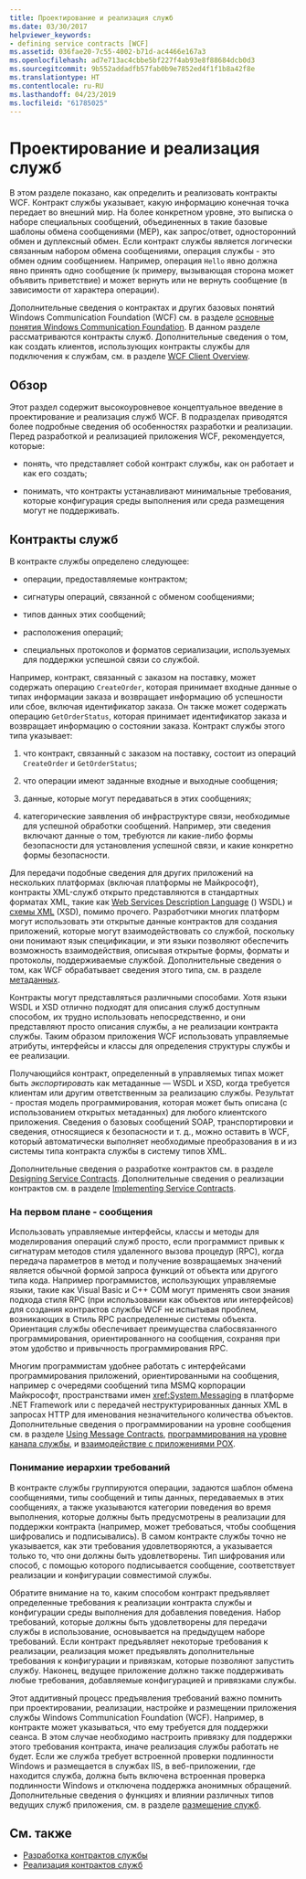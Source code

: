 ```yaml
---
title: Проектирование и реализация служб
ms.date: 03/30/2017
helpviewer_keywords:
- defining service contracts [WCF]
ms.assetid: 036fae20-7c55-4002-b71d-ac4466e167a3
ms.openlocfilehash: ad7e713ac4cbbe5bf227f4ab93e8f88684dcb0d3
ms.sourcegitcommit: 9b552addadfb57fab0b9e7852ed4f1f1b8a42f8e
ms.translationtype: HT
ms.contentlocale: ru-RU
ms.lasthandoff: 04/23/2019
ms.locfileid: "61785025"
---
```

# <a name="designing-and-implementing-services"></a>Проектирование и реализация служб
В этом разделе показано, как определить и реализовать контракты WCF. Контракт службы указывает, какую информацию конечная точка передает во внешний мир. На более конкретном уровне, это выписка о наборе специальных сообщений, объединенных в такие базовые шаблоны обмена сообщениями (MEP), как запрос/ответ, односторонний обмен и дуплексный обмен. Если контракт службы является логически связанным набором обмена сообщениями, операция службы - это обмен одним сообщением. Например, операция `Hello` явно должна явно принять одно сообщение (к примеру, вызывающая сторона может объявить приветствие) и может вернуть или не вернуть сообщение (в зависимости от характера операции).  
  
 Дополнительные сведения о контрактах и других базовых понятий Windows Communication Foundation (WCF) см. в разделе [основные понятия Windows Communication Foundation](../../../docs/framework/wcf/fundamental-concepts.md). В данном разделе рассматриваются контракты служб. Дополнительные сведения о том, как создать клиентов, использующих контракты службы для подключения к службам, см. в разделе [WCF Client Overview](../../../docs/framework/wcf/wcf-client-overview.md).  
  
## <a name="overview"></a>Обзор  
 Этот раздел содержит высокоуровневое концептуальное введение в проектирование и реализация служб WCF. В подразделах приводятся более подробные сведения об особенностях разработки и реализации. Перед разработкой и реализацией приложения WCF, рекомендуется, которые:  
  
- понять, что представляет собой контракт службы, как он работает и как его создать;  
  
- понимать, что контракты устанавливают минимальные требования, которые конфигурация среды выполнения или среда размещения могут не поддерживать.  
  
## <a name="service-contracts"></a>Контракты служб  
 В контракте службы определено следующее:  
  
- операции, предоставляемые контрактом;  
  
- сигнатуры операций, связанной с обменом сообщениями;  
  
- типов данных этих сообщений;  
  
- расположения операций;  
  
- специальных протоколов и форматов сериализации, используемых для поддержки успешной связи со службой.  
  
 Например, контракт, связанный с заказом на поставку, может содержать операцию `CreateOrder`, которая принимает входные данные о типах информации заказа и возвращает информацию об успешности или сбое, включая идентификатор заказа. Он также может содержать операцию `GetOrderStatus`, которая принимает идентификатор заказа и возвращает информацию о состоянии заказа. Контракт службы этого типа указывает:  
  
1. что контракт, связанный с заказом на поставку, состоит из операций `CreateOrder` и `GetOrderStatus`;  
  
2. что операции имеют заданные входные и выходные сообщения;  
  
3. данные, которые могут передаваться в этих сообщениях;  
  
4. категорические заявления об инфраструктуре связи, необходимые для успешной обработки сообщений. Например, эти сведения включают данные о том, требуются ли какие-либо формы безопасности для установления успешной связи, и какие конкретно формы безопасности.  
  
 Для передачи подобные сведения для других приложений на нескольких платформах (включая платформы не Майкрософт), контракты XML-служб открыто представляются в стандартных форматах XML, такие как [Web Services Description Language](https://go.microsoft.com/fwlink/?LinkId=94952) () WSDL) и [схемы XML](https://go.microsoft.com/fwlink/?LinkId=94953) (XSD), помимо прочего. Разработчики многих платформ могут использовать эти открытые данные контрактов для создания приложений, которые могут взаимодействовать со службой, поскольку они понимают язык спецификации, и эти языки позволяют обеспечить возможность взаимодействия, описывая открытые формы, форматы и протоколы, поддерживаемые службой. Дополнительные сведения о том, как WCF обрабатывает сведения этого типа, см. в разделе [метаданных](../../../docs/framework/wcf/feature-details/metadata.md).  
  
 Контракты могут представляться различными способами. Хотя языки WSDL и XSD отлично подходят для описания служб доступным способом, их трудно использовать непосредственно, и они представляют просто описания службы, а не реализации контракта службы. Таким образом приложения WCF использовать управляемые атрибуты, интерфейсы и классы для определения структуры службы и ее реализации.  
  
 Получающийся контракт, определенный в управляемых типах может быть *экспортировать* как метаданные — WSDL и XSD, когда требуется клиентам или другим ответственным за реализацию службы. Результат - простая модель программирования, которая может быть описана (с использованием открытых метаданных) для любого клиентского приложения. Сведения о базовых сообщений SOAP, транспортировки и сведения, относящиеся к безопасности и т. д., можно оставить в WCF, который автоматически выполняет необходимые преобразования в и из системы типа контракта службы в систему типов XML.  
  
 Дополнительные сведения о разработке контрактов см. в разделе [Designing Service Contracts](../../../docs/framework/wcf/designing-service-contracts.md). Дополнительные сведения о реализации контрактов см. в разделе [Implementing Service Contracts](../../../docs/framework/wcf/implementing-service-contracts.md).  
  
### <a name="messages-up-front-and-center"></a>На первом плане - сообщения  
 Использовать управляемые интерфейсы, классы и методы для моделирования операций служб просто, если программист привык к сигнатурам методов стиля удаленного вызова процедур (RPC), когда передача параметров в метод и получение возвращаемых значений является обычной формой запроса функций от объекта или другого типа кода. Например программистов, использующих управляемые языки, такие как Visual Basic и C++ COM могут применять свои знания подхода стиля RPC (при использовании как объектов или интерфейсов) для создания контрактов службы WCF не испытывая проблем, возникающих в Стиль RPC распределенные системы объекта. Ориентация службы обеспечивает преимущества слабосвязанного программирования, ориентированного на сообщения, сохраняя при этом удобство и привычность программирования RPC.  
  
 Многим программистам удобнее работать с интерфейсами программирования приложений, ориентированными на сообщения, например с очередями сообщений типа MSMQ корпорации Майкрософт, пространствами имен <xref:System.Messaging> в платформе .NET Framework или с передачей неструктурированных данных XML в запросах HTTP для именования незначительного количества объектов. Дополнительные сведения о программировании на уровне сообщения см. в разделе [Using Message Contracts](../../../docs/framework/wcf/feature-details/using-message-contracts.md), [программирования на уровне канала службы](../../../docs/framework/wcf/extending/service-channel-level-programming.md), и [взаимодействие с приложениями POX](../../../docs/framework/wcf/feature-details/interoperability-with-pox-applications.md).  
  
### <a name="understanding-the-hierarchy-of-requirements"></a>Понимание иерархии требований  
 В контракте службы группируются операции, задаются шаблон обмена сообщениями, типы сообщений и типы данных, передаваемых в этих сообщениях, а также указываются категории поведения во время выполнения, которые должны быть предусмотрены в реализации для поддержки контракта (например, может требоваться, чтобы сообщения шифровались и подписывались). В самом контракте службы точно не указывается, как эти требования удовлетворяются, а указывается только то, что они должны быть удовлетворены. Тип шифрования или способ, с помощью которого подписывается сообщение, соответствует реализации и конфигурации совместимой службы.  
  
 Обратите внимание на то, каким способом контракт предъявляет определенные требования к реализации контракта службы и конфигурации среды выполнения для добавления поведения. Набор требований, которые должны быть удовлетворены для передачи службы в использование, основывается на предыдущем наборе требований. Если контракт предъявляет некоторые требования к реализации, реализация может предъявлять дополнительные требования к конфигурации и привязкам, которые позволяют запустить службу. Наконец, ведущее приложение должно также поддерживать любые требования, добавляемые конфигурацией и привязками службы.  
  
 Этот аддитивный процесс предъявления требований важно помнить при проектировании, реализации, настройке и размещении приложения службы Windows Communication Foundation (WCF). Например, в контракте может указываться, что ему требуется для поддержки сеанса. В этом случае необходимо настроить привязку для поддержки этого требования контракта, иначе реализация службы работать не будет. Если же служба требует встроенной проверки подлинности Windows и размещается в службах IIS, в веб-приложении, где находится служба, должна быть включена встроенная проверка подлинности Windows и отключена поддержка анонимных обращений. Дополнительные сведения о функциях и влиянии различных типов ведущих служб приложения, см. в разделе [размещение служб](../../../docs/framework/wcf/hosting-services.md).  
  
## <a name="see-also"></a>См. также

- [Разработка контрактов службы](../../../docs/framework/wcf/designing-service-contracts.md)
- [Реализация контрактов служб](../../../docs/framework/wcf/implementing-service-contracts.md)
